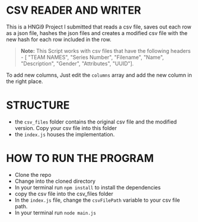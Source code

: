 # CSV READER AND WRITER

This is a HNGi9 Project I submitted that reads a csv file, saves out each row as a json file, hashes the json files and creates a modified csv file with the new hash for each row included in the row.

> **Note:** This Script works with csv files that have the following headers - [ "TEAM NAMES", "Series Number", "Filename", "Name", "Description", "Gender", "Attributes", "UUID"].

To add new columns, Just edit the `columns` array and add the new column in the right place.

# STRUCTURE

- the `csv_files` folder contains the original csv file and the modified version. Copy your csv file into this folder
- the `index.js` houses the implementation.

# HOW TO RUN THE PROGRAM

- Clone the repo
- Change into the cloned directory
- In your terminal run `npm install` to install the dependencies
- copy the csv file into the csv_files folder
- In the `index.js` file, change the `csvFilePath` variable to your csv file path. 
- In your terminal run `node main.js`
